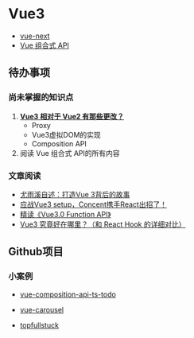 # Vue3

- [vue-next](https://github.com/vuejs/vue-next)
- [Vue 组合式 API](https://composition-api.vuejs.org/zh/)



## 待办事项

### 尚未掌握的知识点

1. [**Vue3 相对于 Vue2 有那些更改？**](https://juejin.im/post/5e13ecbe6fb9a04846508ab2#heading-2)
   - Proxy
   - Vue3虚拟DOM的实现
   - Composition API
2. 阅读 Vue 组合式 API的所有内容

### 文章阅读

- [尤雨溪自述：打造Vue 3背后的故事](https://juejin.im/post/5ed1fb3df265da76b67bf0c1)
- [应战Vue3 setup，Concent携手React出招了！](https://juejin.im/post/5dd123ec5188253dbe5eeebd)
- [精读《Vue3.0 Function API》](https://juejin.im/post/5d1955e3e51d4556d86c7b09)
- [Vue3 究竟好在哪里？（和 React Hook 的详细对比）](https://juejin.im/post/5e9ce011f265da47b8450c11)

## Github项目

### 小案例

- [vue-composition-api-ts-todo](https://github.com/MrSung/vue-composition-api-ts-todo)
- [vue-carousel](https://github.com/bartdominiak/vue-carousel)

- [topfullstuck](https://github.com/ppxb/topfullstuck)


